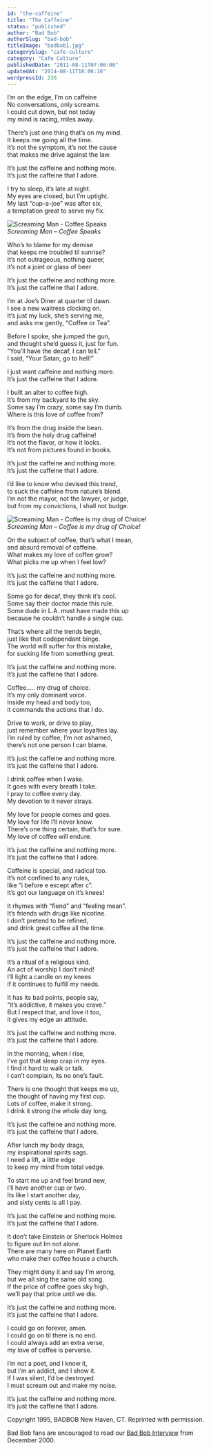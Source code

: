 ```yaml
---
id: "the-caffeine"
title: "The Caffeine"
status: "published"
author: "Bad Bob"
authorSlug: "bad-bob"
titleImage: "badbob1.jpg"
categorySlug: "cafe-culture"
category: "Cafe Culture"
publishedDate: "2011-08-11T07:00:00"
updatedAt: "2014-08-11T18:06:16"
wordpressId: 236
---
```


I’m on the edge, I’m on caffeine  
No conversations, only screams.  
I could cut down, but not today  
my mind is racing, miles away.

There’s just one thing that’s on my mind.  
It keeps me going all the time.  
It’s not the symptom, it’s not the cause  
that makes me drive against the law.

It’s just the caffeine and nothing more.  
It’s just the caffeine that I adore.

I try to sleep, it’s late at night.  
My eyes are closed, but I’m uptight.  
My last “cup-a-joe” was after six,  
a temptation great to serve my fix.

![Screaming Man - Coffee Speaks](badbob1.jpg)  
*Screaming Man – Coffee Speaks*

Who’s to blame for my demise  
that keeps me troubled til sunrise?  
It’s not outrageous, nothing queer,  
it’s not a joint or glass of beer

It’s just the caffeine and nothing more.  
It’s just the caffeine that I adore.

I’m at Joe’s Diner at quarter til dawn.  
I see a new waitress clocking on.  
It’s just my luck, she’s serving me,  
and asks me gently, “Coffee or Tea”.

Before I spoke, she jumped the gun,  
and thought she’d guess it, just for fun.  
“You’ll have the decaf, I can tell.”  
I said, “Your Satan, go to hell!”

I just want caffeine and nothing more.  
It’s just the caffeine that I adore.

I built an alter to coffee high.  
It’s from my backyard to the sky.  
Some say I’m crazy, some say I’m dumb.  
Where is this love of coffee from?

It’s from the drug inside the bean.  
It’s from the holy drug caffeine!  
It’s not the flavor, or how it looks.  
It’s not from pictures found in books.

It’s just the caffeine and nothing more.  
It’s just the caffeine that I adore.

I’d like to know who devised this trend,  
to suck the caffeine from nature’s blend.  
I’m not the mayor, not the lawyer, or judge,  
but from my convictions, I shall not budge.

![Screaming Man - Coffee is my drug of Choice!](drugofchoicemug2-474x650.jpg)  
*Screaming Man – Coffee is my drug of Choice!*

On the subject of coffee, that’s what I mean,  
and absurd removal of caffeine.  
What makes my love of coffee grow?  
What picks me up when I feel low?

It’s just the caffeine and nothing more.  
It’s just the caffeine that I adore.

Some go for decaf, they think it’s cool.  
Some say their doctor made this rule.  
Some dude in L.A. must have made this up  
because he couldn’t handle a single cup.

That’s where all the trends begin,  
just like that codependant binge.  
The world will suffer for this mistake,  
for sucking life from something great.

It’s just the caffeine and nothing more.  
It’s just the caffeine that I adore.

Coffee….. my drug of choice.  
It’s my only dominant voice.  
Inside my head and body too,  
it commands the actions that I do.

Drive to work, or drive to play,  
just remember where your loyalties lay.  
I’m ruled by coffee, I’m not ashamed,  
there’s not one person I can blame.

It’s just the caffeine and nothing more.  
It’s just the caffeine that I adore.

I drink coffee when I wake.  
It goes with every breath I take.  
I pray to coffee every day.  
My devotion to it never strays.

My love for people comes and goes.  
My love for life I’ll never know.  
There’s one thing certain, that’s for sure.  
My love of coffee will endure.

It’s just the caffeine and nothing more.  
It’s just the caffeine that I adore.

Caffeine is special, and radical too.  
It’s not confined to any rules,  
like “i before e except after c”.  
It’s got our language on it’s knees!

It rhymes with “fiend” and “feeling mean”.  
It’s friends with drugs like nicotine.  
I don’t pretend to be refined,  
and drink great coffee all the time.

It’s just the caffeine and nothing more.  
It’s just the caffeine that I adore.

It’s a ritual of a religious kind.  
An act of worship I don’t mind!  
I’ll light a candle on my knees  
if it continues to fulfill my needs.

It has its bad points, people say,  
“it’s addictive, it makes you crave.”  
But I respect that, and love it too,  
it gives my edge an attitude.

It’s just the caffeine and nothing more.  
It’s just the caffeine that I adore.

In the morning, when I rise,  
I’ve got that sleep crap in my eyes.  
I find it hard to walk or talk.  
I can’t complain, its no one’s fault.

There is one thought that keeps me up,  
the thought of having my first cup.  
Lots of coffee, make it strong.  
I drink it strong the whole day long.

It’s just the caffeine and nothing more.  
It’s just the caffeine that I adore.

After lunch my body drags,  
my inspirational spirits sags.  
I need a lift, a little edge  
to keep my mind from total vedge.

To start me up and feel brand new,  
I’ll have another cup or two.  
Its like I start another day,  
and sixty cents is all I pay.

It’s just the caffeine and nothing more.  
It’s just the caffeine that I adore.

It don’t take Einstein or Sherlock Holmes  
to figure out Im not alone.  
There are many here on Planet Earth  
who make their coffee house a church.

They might deny it and say I’m wrong,  
but we all sing the same old song.  
If the price of coffee goes sky high,  
we’ll pay that price until we die.

It’s just the caffeine and nothing more.  
It’s just the caffeine that I adore.

I could go on forever, amen.  
I could go on til there is no end.  
I could always add an extra verse,  
my love of coffee is perverse.

I’m not a poet, and I know it,  
but I’m an addict, and I show it.  
If I was silent, I’d be destroyed.  
I must scream out and make my noise.

It’s just the caffeine and nothing more.  
It’s just the caffeine that I adore.

Copyright 1995, BADBOB New Haven, CT. Reprinted with permission.

Bad Bob fans are encouraged to read our [Bad Bob Interview](/bad-bob-interview/) from December 2000.
